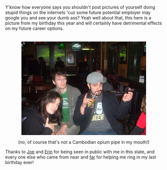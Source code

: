Y'know how everyone says you shouldn't post pictures of yourself doing stupid things on the internets 'cuz some future potential employer may google you and see your dumb ass? Yeah well about that, this here is a picture from my birthday this year and will certainly have detrimental effects on my future career options.<br /><br /><br /><a href="/content/images/2009/06/b-27day.jpg"><img id="BLOGGER_PHOTO_ID_5348784413727755714" style="DISPLAY: block; MARGIN: 0px auto 10px; WIDTH: 400px; CURSOR: hand; HEIGHT: 300px; TEXT-ALIGN: center" alt="" src="/content/images/2009/06/b-27day.jpg" border="0" /> <p align="center"></a></p><p align="center">(no, of course that's not a Cambodian opium pipe in my mouth!) </p><p align="center"></p><p align="left">Thanks to <a href="http://twitter.com/joehowell">Joe</a> and <a href="http://twitter.com/ErinCauchi">Erin</a> for being seen in public with me in this state, and every one else who came from near and <a href="http://twitter.com/pmundt">far</a> for helping me ring in my last birthday ever!</p>